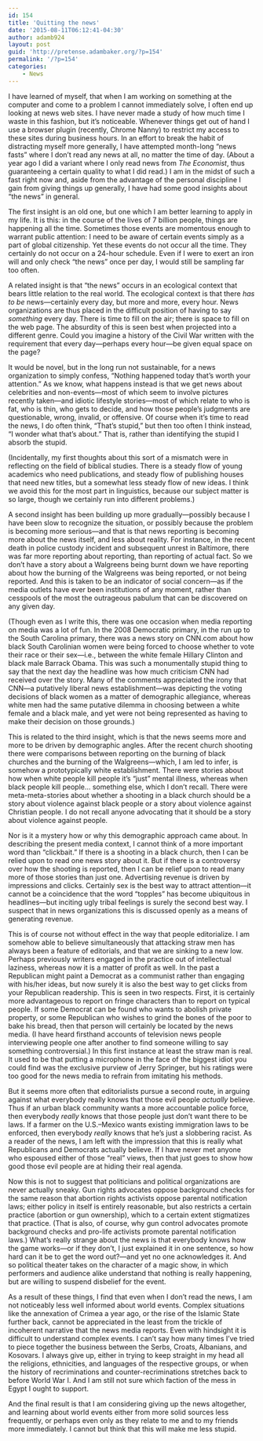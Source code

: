 ```yaml
---
id: 154
title: 'Quitting the news'
date: '2015-08-11T06:12:41-04:30'
author: adamb924
layout: post
guid: 'http://pretense.adambaker.org/?p=154'
permalink: '/?p=154'
categories:
    - News
---
```


I have learned of myself, that when I am working on something at the computer and come to a problem I cannot immediately solve, I often end up looking at news web sites. I have never made a study of how much time I waste in this fashion, but it’s noticeable. Whenever things get out of hand I use a browser plugin (recently, Chrome Nanny) to restrict my access to these sites during business hours. In an effort to break the habit of distracting myself more generally, I have attempted month-long “news fasts” where I don’t read any news at all, no matter the time of day. (About a year ago I did a variant where I only read news from *The Economist*, thus guaranteeing a certain quality to what I did read.) I am in the midst of such a fast right now and, aside from the advantage of the personal discipline I gain from giving things up generally, I have had some good insights about “the news” in general.

The first insight is an old one, but one which I am better learning to apply in my life. It is this: in the course of the lives of 7 billion people, things are happening all the time. Sometimes those events are momentous enough to warrant public attention: I need to be aware of certain events simply as a part of global citizenship. Yet these events do not occur all the time. They certainly do not occur on a 24-hour schedule. Even if I were to exert an iron will and only check “the news” once per day, I would still be sampling far too often.

A related insight is that “the news” occurs in an ecological context that bears little relation to the real world. The ecological context is that there *has to be* news—certainly every day, but more and more, every hour. News organizations are thus placed in the difficult position of having to say *something* every day. There is time to fill on the air; there is space to fill on the web page. The absurdity of this is seen best when projected into a different genre. Could you imagine a history of the Civil War written with the requirement that every day—perhaps every hour—be given equal space on the page?

It would be novel, but in the long run not sustainable, for a news organization to simply confess, “Nothing happened today that’s worth your attention.” As we know, what happens instead is that we get news about celebrities and non-events—most of which seem to involve pictures recently taken—and idiotic lifestyle stories—most of which relate to who is fat, who is thin, who gets to decide, and how those people’s judgments are questionable, wrong, invalid, or offensive. Of course when it’s time to read the news, I do often think, “That’s stupid,” but then too often I think instead, “I wonder what that’s about.” That is, rather than identifying the stupid I absorb the stupid.

(Incidentally, my first thoughts about this sort of a mismatch were in reflecting on the field of biblical studies. There is a steady flow of young academics who need publications, and steady flow of publishing houses that need new titles, but a somewhat less steady flow of new ideas. I think we avoid this for the most part in linguistics, because our subject matter is so large, though we certainly run into different problems.)

A second insight has been building up more gradually—possibly because I have been slow to recognize the situation, or possibly because the problem is becoming more serious—and that is that news reporting is becoming more about the news itself, and less about reality. For instance, in the recent death in police custody incident and subsequent unrest in Baltimore, there was far more reporting about reporting, than reporting of actual fact. So we don’t have a story about a Walgreens being burnt down we have reporting about how the burning of the Walgreens was being reported, or not being reported. And this is taken to be an indicator of social concern—as if the media outlets have ever been institutions of any moment, rather than cesspools of the most the outrageous pabulum that can be discovered on any given day.

(Though even as I write this, there was one occasion when media reporting on media was a lot of fun. In the 2008 Democratic primary, in the run up to the South Carolina primary, there was a news story on CNN.com about how black South Carolinian women were being forced to choose whether to vote their race or their sex—i.e., between the white female Hillary Clinton and black male Barrack Obama. This was such a monumentally stupid thing to say that the next day the headline was how much criticism CNN had received over the story. Many of the comments appreciated the irony that CNN—a putatively liberal news establishment—was depicting the voting decisions of black women as a matter of demographic allegiance, whereas white men had the same putative dilemma in choosing between a white female and a black male, and yet were not being represented as having to make their decision on those grounds.)

This is related to the third insight, which is that the news seems more and more to be driven by demographic angles. After the recent church shooting there were comparisons between reporting on the burning of black churches and the burning of the Walgreens—which, I am led to infer, is somehow a prototypically white establishment. There were stories about how when white people kill people it’s “just” mental illness, whereas when black people kill people… something else, which I don’t recall. There were meta-meta-stories about whether a shooting in a black church should be a story about violence against black people or a story about violence against Christian people. I do not recall anyone advocating that it should be a story about violence against people.

Nor is it a mystery how or why this demographic approach came about. In describing the present media context, I cannot think of a more important word than “clickbait.” If there is a shooting in a black church, then I can be relied upon to read one news story about it. But if there is a controversy over how the shooting is reported, then I can be relief upon to read many more of those stories than just one. Advertising revenue is driven by impressions and clicks. Certainly sex is the best way to attract attention—it cannot be a coincidence that the word “topples” has become ubiquitous in headlines—but inciting ugly tribal feelings is surely the second best way. I suspect that in news organizations this is discussed openly as a means of generating revenue.

This is of course not without effect in the way that people editorialize. I am somehow able to believe simultaneously that attacking straw men has always been a feature of editorials, and that we are sinking to a new low. Perhaps previously writers engaged in the practice out of intellectual laziness, whereas now it is a matter of profit as well. In the past a Republican might paint a Democrat as a communist rather than engaging with his/her ideas, but now surely it is also the best way to get clicks from your Republican readership. This is seen in two respects. First, it is certainly more advantageous to report on fringe characters than to report on typical people. If some Democrat can be found who wants to abolish private property, or some Republican who wishes to grind the bones of the poor to bake his bread, then that person will certainly be located by the news media. (I have heard firsthand accounts of television news people interviewing people one after another to find someone willing to say something controversial.) In this first instance at least the straw man is real. It used to be that putting a microphone in the face of the biggest idiot you could find was the exclusive purview of Jerry Springer, but his ratings were too good for the news media to refrain from imitating his methods.

But it seems more often that editorialists pursue a second route, in arguing against what everybody really knows that those evil people *actually* believe. Thus if an urban black community wants a more accountable police force, then everybody *really* knows that those people just don’t want there to be laws. If a farmer on the U.S.–Mexico wants existing immigration laws to be enforced, then everybody *really* knows that he’s just a slobbering racist. As a reader of the news, I am left with the impression that this is really what Republicans and Democrats actually believe. If I have never met anyone who espoused either of those “real” views, then that just goes to show how good those evil people are at hiding their real agenda.

Now this is not to suggest that politicians and political organizations are never actually sneaky. Gun rights advocates oppose background checks for the same reason that abortion rights activists oppose parental notification laws; either policy in itself is entirely reasonable, but also restricts a certain practice (abortion or gun ownership), which to a certain extent stigmatizes that practice. (That is also, of course, why gun control advocates promote background checks and pro-life activists promote parental notification laws.) What’s really strange about the news is that everybody knows how the game works—or if they don’t, I just explained it in one sentence, so how hard can it be to get the word out?—and yet no one acknowledges it. And so political theater takes on the character of a magic show, in which performers and audience alike understand that nothing is really happening, but are willing to suspend disbelief for the event.

As a result of these things, I find that even when I don’t read the news, I am not noticeably less well informed about world events. Complex situations like the annexation of Crimea a year ago, or the rise of the Islamic State further back, cannot be appreciated in the least from the trickle of incoherent narrative that the news media reports. Even with hindsight it is difficult to understand complex events. I can’t say how many times I’ve tried to piece together the business between the Serbs, Croats, Albanians, and Kosovars. I always give up, either in trying to keep straight in my head all the religions, ethnicities, and languages of the respective groups, or when the history of recriminations and counter-recriminations stretches back to before World War I. And I am still not sure which faction of the mess in Egypt I ought to support.

And the final result is that I am considering giving up the news altogether, and learning about world events either from more solid sources less frequently, or perhaps even only as they relate to me and to my friends more immediately. I cannot but think that this will make me less stupid.